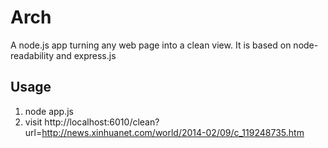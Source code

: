 Arch
====
A node.js app turning any web page into a clean view. It is based on node-readability and express.js

## Usage
1. node app.js
2. visit http://localhost:6010/clean?url=http://news.xinhuanet.com/world/2014-02/09/c_119248735.htm
